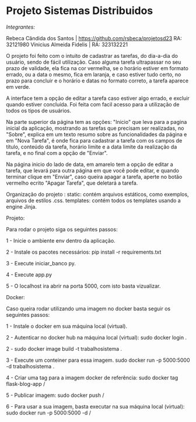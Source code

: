 # Projeto Sistemas Distribuidos 
_Integrantes:_ 

Rebeca Cândida dos Santos | https://github.com/rsbeca/projetosd23
RA: 32121980
Vinicius Almeida Fidelis | 
RA: 323132221

O projeto foi feito com o intuito de cadastrar as tarefas, do dia-a-dia do usuário, sendo de fácil utilização. Caso alguma tarefa ultrapassar no seu prazo de validade, ela fica na cor vermelha, se o horário estiver em formato errado, ou a data o mesmo, fica em laranja, e caso estiver tudo certo, no prazo para concluir e o horário e datas no formato correto, a tarefa aparece em verde.

A interface tem a opção de editar a tarefa caso estiver algo errado, e excluir quando estiver concluída.
Foi feita com facil acesso para a utilização de todos os tipos de usuários.

Na parte superior da página tem as opções: "Inicio" que leva para a pagina inicial da aplicação, mostrando as tarefas que precisam ser realizadas, no "Sobre", explica em um texto resumo sobre as funcionalidades da página e em "Nova Tarefa", é onde fica para cadastrar a tarefa com os campos de título, conteúdo da tarefa, horário limite e a data limite da realização da tarefa, e no final com a opção de "Enviar".

Na página inicio do lado de data, em amarelo tem a opção de editar a tarefa, que levará para outra página em que você pode editar, e quando terminar clique em "Enviar", caso queira apagar a tarefa, aperte no botão vermelho ecrito "Apagar Tarefa", que deletará a tarefa.

Organização do projeto : static: contém arquivos estáticos, como exemplos, arquivos de estilos .css. templates: contém todos os templates usando a engine Jinja.

Projeto:

Para rodar o projeto siga os seguintes passos:

1 - Inicie o ambiente env dentro da aplicação.

2 - Instale os pacotes necessários: pip install -r requirements.txt

3 - Execute iniciar_banco py.

4 - Execute app.py

5 - O localhost ira abrir na porta 5000, com isto basta vizualizar.

Docker:

Caso queira rodar utilizando uma imagem no docker basta seguir os seguintes passos:

1 - Instale o docker em sua máquina local (virtual).

2 - Autenticar no docker hub na máquina local (virtual): sudo docker login .

2 - sudo docker image build -t trabalhosistema .

3 - Execute um conteiner para essa imagem. sudo docker run -p 5000:5000 -d trabalhosistema .

4 - Criar uma tag para a imagem docker de referência: sudo docker tag flask-blog-app /

5 - Publicar imagem: sudo docker push /

6 - Para usar a sua imagem, basta executar na sua máquina local (virtual): sudo docker run -p 5000:5000 -d /
